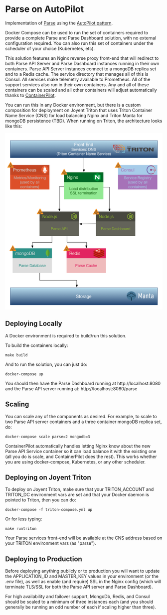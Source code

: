# Parse on AutoPilot

Implementation of [Parse](http://parse.com/) using the [AutoPilot pattern](https://www.joyent.com/blog/app-centric-micro-orchestration).

Docker Compose can be used to run the set of containers required to provide a complete Parse and Parse Dashboard solution, with no external configuration required.  You can also run this set of containers under the scheduler of your choice (Kubernetes, etc).

This solution features an Nginx reverse proxy front-end that will redirect to both Parse API Server and Parse Dashboard instances running in their own containers.  Parse API Server instances connect to a mongoDB replica set and to a Redis cache.  The service directory that manages all of this is Consul.  All services make telemetry available to Prometheus.  All of the support services also run in their own containers.  Any and all of these containers can be scaled and all other containers will adjust automatically thanks to [ContainerPilot](https://www.joyent.com/containerpilot).

You can run this in any Docker environment, but there is a custom composition for deployment on Joyent Triton that uses Triton Container Name Service (CNS) for load balancing Nginx and Triton Manta for mongoDB persistence (TBD).  When running on Triton, the architecture looks like this:

![ParseOnTriton](docs/ParseJoyent.png)

## Deploying Locally

A Docker environment is required to build/run this solution.

To build the containers locally:

    make build

And to run the solution, you can just do:

    docker-compose up

You should then have the Parse Dashboard running at http://localhost:8080 and the Parse API server running at: http://localhost:8080/parse

## Scaling

You can scale any of the components as desired.  For example, to scale to two Parse API server containers and a three container mongoDB replica set, do:

    docker-compose scale parse=2 mongodb=3

ContainerPilot automatically handles letting Nginx know about the new Parse API Service container so it can load balance it with the existing one (all you do is scale, and ContainerPilot does the rest).  This works whether you are using docker-compose, Kubernetes, or any other scheduler.

## Deploying on Joyent Triton

To deploy on Joyent Triton, make sure that your TRITON_ACCOUNT and TRITON_DC environment vars are set and that your Docker daemon is pointed to Triton, then you can do:

    docker-compose -f triton-compose.yml up

Or for less typing:

    make runtriton

Your Parse services front-end will be available at the CNS address based on your TRITON environment vars (as "parse").

## Deploying to Production

Before deploying anything publicly or to production you will want to update the APPLICATION_ID and MASTER_KEY values in your environment (or the .env file), as well as enable (and require) SSL in the Nginx config (which will terminate TLS/SSL for both the Parse API server and Parse Dashboard).

For high availability and failover support, MongoDb, Redis, and Consul should be scaled to a minimum of three instances each (and you should generally be running an odd number of each if scaling higher than three).

